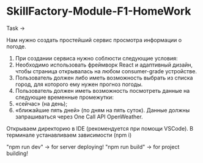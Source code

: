 # SkillFactory-Module-F1-HomeWork

Task ->

Нам нужно создать простейший сервис просмотра информации о погоде.

1. При создании сервиса нужно соблюсти следующие условия:
1. Необходимо использовать фреймворк React и адаптивный дизайн, чтобы страница открывалась на любом consumer-grade устройстве.
1. Пользователь должен либо иметь возможность выбрать из списка город, для которого ему нужен прогноз погоды.
1. Пользователь должен иметь возможность посмотреть данные на следующие временные промежутки:
1. «сейчас» (на день);
1. «ближайшие пять дней» (по дням на пять суток).
   Данные должны запрашиваться через One Call API OpenWeather.

Открываем директорию в IDE (рекомендуется при помощи VSCode).
В терминале устанавливаем зависимости (npm i)

"npm run dev" -> for server deploying!
"npm run build" -> for project building!
